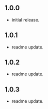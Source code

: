 ## 1.0.0
* initial release.

## 1.0.1
* readme update.

## 1.0.2
* readme update.

## 1.0.3
* readme update.
